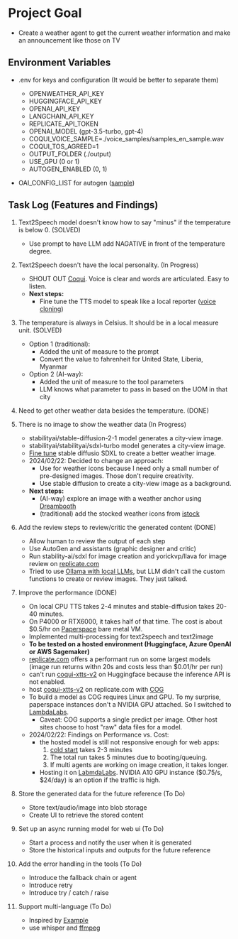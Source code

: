# Project Goal

* Create a weather agent to get the current weather information and make an announcement like those on TV

## Environment Variables 

* .env for keys and configuration (It would be better to separate them)
    - OPENWEATHER_API_KEY
    - HUGGINGFACE_API_KEY
    - OPENAI_API_KEY
    - LANGCHAIN_API_KEY
    - REPLICATE_API_TOKEN
    - OPENAI_MODEL (gpt-3.5-turbo, gpt-4)
    - COQUI_VOICE_SAMPLE=./voice_samples/samples_en_sample.wav
    - COQUI_TOS_AGREED=1
    - OUTPUT_FOLDER (./output)
    - USE_GPU (0 or 1)
    - AUTOGEN_ENABLED (0, 1)

* OAI_CONFIG_LIST for autogen ([sample](https://github.com/microsoft/autogen/blob/main/OAI_CONFIG_LIST_sample))

## Task Log (Features and Findings)

1. Text2Speech model doesn't know how to say "minus" if the temperature is below 0. (SOLVED)
    * Use prompt to have LLM add NAGATIVE in front of the temperature degree. 

2. Text2Speech doesn't have the local personality. (In Progress)
    * SHOUT OUT [Coqui](https://github.com/coqui-ai/TTS). Voice is clear and words are articulated. Easy to listen. 
    * <strong> Next steps: </strong> 
        - Fine tune the TTS model to speak like a local reporter ([voice cloning](https://replicate.com/lucataco/xtts-v2))

3. The temperature is always in Celsius. It should be in a local measure unit. (SOLVED)
    * Option 1 (traditional):  
        - Added the unit of measure to the prompt
        - Convert the value to fahrenheit for United State, Liberia, Myanmar
    * Option 2 (AI-way):  
        - Added the unit of measure to the tool parameters
        - LLM knows what parameter to pass in based on the UOM in that city 

4. Need to get other weather data besides the temperature. (DONE)

5. There is no image to show the weather data (In Progress)
    * stabilityai/stable-diffusion-2-1 model generates a city-view image. 
    * stabilityai/stabilityai/sdxl-turbo model generates a city-view image. 
    * [Fine tune](https://replicate.com/blog/fine-tune-sdxl) stable diffusio SDXL to create a better weather image. 
    * 2024/02/22: Decided to change an approach: 
        - Use for weather icons because I need only a small number of pre-designed images. Those don't require creativity.
        - Use stable diffusion to create a city-view image as a background. 
    * <strong> Next steps: </strong> 
        - (AI-way) explore an image with a weather anchor using [Dreambooth](https://github.com/replicate/dreambooth-action)
        - (traditional) add the stocked weather icons from [istock](https://www.istockphoto.com/photos/weather-forecast-app) 

6. Add the review steps to review/critic the generated content (DONE)
    * Allow human to review the output of each step 
    * Use AutoGen and assistants (graphic designer and critic)
    * Run stability-ai/sdxl for image creation and yorickvp/llava for image review on [replicate.com](https://replicate.com)
    * Tried to use [Ollama with local LLMs](https://github.com/jaredlang/watanabe-company), but LLM didn't call the custom functions to create or review images. They just talked. 

7. Improve the performance (DONE)
    * On local CPU TTS takes 2-4 minutes and stable-diffusion takes 20-40 minutes. 
    * On P4000 or RTX6000, it takes half of that time. The cost is about $0.5/hr on [Paperspace](https://paperspace.com) bare metal VM. 
    * Implemented multi-processing for text2speech and text2image
    * <strong> To be tested on a hosted environment (Huggingface, Azure OpenAI or AWS Sagemaker) </strong> 
    * [replicate.com](https://replicate.com) offers a performant run on some largest models (image run returns withn 20s and costs less than $0.01/hr per run)
    * can't run [coqui-xtts-v2](https://huggingface.co/coqui/XTTS-v2) on Huggingface because the inference API is not enabled. 
    * host [coqui-xtts-v2](https://replicate.com/jaredlang/coqui-xtts-v2) on replicate.com with [COG](https://replicate.com/docs/guides/push-a-model) 
    * To build a model as COG requires Linux and GPU. To my surprise, paperspace instances don't a NVIDIA GPU attached. So I switched to [LambdaLabs](https://lambdalabs.com/). 
        - Caveat: COG supports a single predict per image. Other host sites choose to host "raw" data files for a model. 
    * 2024/02/22: Findings on Performance vs. Cost: 
        - the hosted model is still not responsive enough for web apps: 
            1) [cold start](https://replicate.com/docs/how-does-replicate-work#cold-boots) takes 2-3 minutes 
            2) The total run takes 5 minutes due to booting/queuing. 
            3) If multi agents are working on image creation, it takes longer. 
        - Hosting it on [LabmdaLabs](https://lambdalabs.com/). NVIDIA A10 GPU instance ($0.75/s, $24/day) is an option if the traffic is high. 

8. Store the generated data for the future reference (To Do)
    * Store text/audio/image into blob storage 
    * Create UI to retrieve the stored content 

9. Set up an async running model for web ui (To Do)
    * Start a process and notify the user when it is generated 
    * Store the historical inputs and outputs for the future reference

10. Add the error handling in the tools (To Do)
    * Introduce the fallback chain or agent
    * Introduce retry 
    * Introduce try / catch / raise

11. Support multi-language (To Do)
    * Inspired by [Example](https://github.com/microsoft/autogen/blob/main/notebook/agentchat_video_transcript_translate_with_whisper.ipynb)
    * use whisper and [ffmpeg](https://www.geeksforgeeks.org/how-to-install-ffmpeg-on-windows/)
